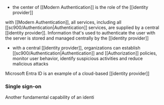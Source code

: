 - the center of [[Modern Authentication]] is the role of the [[identity provider]]

with [[Modern Authentication]], all services, including all [[sc900/Authentication|Authentication]] services, are supplied by a central [[identity provider]]. Information that's used to authenticate the user with the server is stored and managed centrally by the [[identity provider]]
- with a central [[identity provider]], organizations can establish [[sc900/Authentication|Authentication]] and [[Authorization]] policies, monitor user behavior, identify suspicious activities and reduce malicious attacks

Microsoft Entra ID is an example of a cloud-based [[identity provider]]

### Single sign-on
Another fundamental capability of an identi
